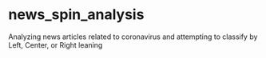 # news_spin_analysis
Analyzing news articles related to coronavirus and attempting to classify by Left, Center, or Right leaning
